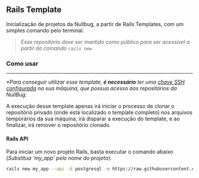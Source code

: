 ## Rails Template

Inicialização de projetos da Nullbug, a partir de Rails Templates, com um simples comando pelo terminal.
    
>_Esse repositório deve ser mantido como público para ser acessível a partir do comando `rails new`_

### Como usar
---
_*Para conseguir utilizar esse template, **é necessário** ter uma [chave SSH configurada](https://docs.github.com/pt/authentication/connecting-to-github-with-ssh/adding-a-new-ssh-key-to-your-github-account) na sua máquina, que possua acesso aos repositórios da NullBug._

A execução desse template apenas irá iniciar o processo de clonar o repositório privado (onde está localizado o template completo) nos arquivos temporários da sua máquina, irá disparar a execução do template, e ao finalizar, irá remover o repositório clonado.

#### Rails API

Para iniciar um novo projeto Rails, basta executar o comando abaixo (_Substitua 'my_app' pelo nome do projeto_):
```sh
rails new my_app --api -d postgresql -m https://raw.githubusercontent.com/Null-Bug-Company/rails-template/main/template.rb
```